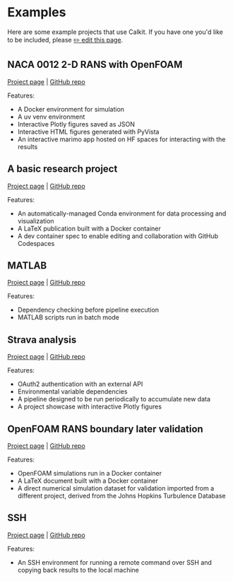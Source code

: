 # Examples

Here are some example projects that use Calkit.
If you have one you'd like to be included, please
[✏️ edit this page](https://github.com/calkit/calkit/edit/main/docs/examples.md).

## NACA 0012 2-D RANS with OpenFOAM

[Project page](https://calkit.io/petebachant/nacafoil-openfoam) |
[GitHub repo](https://github.com/petebachant/NACAFoil-OpenFOAM)

Features:

- A Docker environment for simulation
- A uv venv environment
- Interactive Plotly figures saved as JSON
- Interactive HTML figures generated with PyVista
- An interactive marimo app hosted on HF spaces for interacting with the
  results

## A basic research project

[Project page](https://calkit.io/calkit/example-basic) |
[GitHub repo](https://github.com/calkit/example-basic)

Features:

- An automatically-managed Conda environment for data processing and
  visualization
- A LaTeX publication built with a Docker container
- A dev container spec to enable editing and collaboration with GitHub
  Codespaces

## MATLAB

[Project page](https://calkit.io/calkit/example-matlab) |
[GitHub repo](https://github.com/calkit/example-matlab)

Features:

- Dependency checking before pipeline execution
- MATLAB scripts run in batch mode

## Strava analysis

[Project page](https://calkit.io/petebachant/strava-analysis) |
[GitHub repo](https://github.com/petebachant/strava-analysis)

Features:

- OAuth2 authentication with an external API
- Environmental variable dependencies
- A pipeline designed to be run periodically to accumulate new data
- A project showcase with interactive Plotly figures

## OpenFOAM RANS boundary later validation

[Project page](https://calkit.io/petebachant/rans-boundary-layer-validation) |
[GitHub repo](https://github.com/petebachant/rans-boundary-layer-validation)

Features:

- OpenFOAM simulations run in a Docker container
- A LaTeX document built with a Docker container
- A direct numerical simulation dataset for validation imported from a
  different project, derived from the Johns Hopkins Turbulence Database

## SSH

[Project page](https://calkit.io/calkit/example-ssh) |
[GitHub repo](https://github.com/calkit/example-ssh)

Features:

- An SSH environment for running a remote command over SSH and copying back
  results to the local machine
